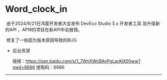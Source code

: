# Word_clock_in

​		由于2024/6/21日鸿蒙开发者大会发布 DevEco Studio 5.x 开发者工具 及升级新的API ，API9的项目在新API中会报错。

​	修复了一些因为版本原因导致的BUG


- 后台资源

  链接：https://pan.baidu.com/s/1_7WnXWcBAvPgLarAIX00ww?pwd=6666 
  提取码：6666

------

